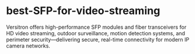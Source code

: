 # best-SFP-for-video-streaming
Versitron offers high-performance SFP modules and fiber transceivers for HD video streaming, outdoor surveillance, motion detection systems, and perimeter security—delivering secure, real-time connectivity for modern IP camera networks.
